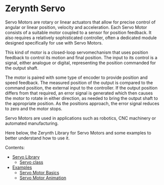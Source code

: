 <!-- _servo -->
# Zerynth Servo

Servo Motors are rotary or linear actuators that allow for precise control of angular or linear position, velocity and acceleration. Each Servo Motor consists of a suitable motor coupled to a sensor for position feedback. It also requires a relatively sophisticated controller, often a dedicated module designed specifically for use with Servo Motors.

This kind of motor is a closed-loop servomechanism that uses position feedback to control its motion and final position. The input to its control is a signal, either analogue or digital, representing the position commanded for the output shaft.

The motor is paired with some type of encoder to provide position and speed feedback. The measured position of the output is compared to the command position, the external input to the controller. If the output position differs from that required, an error signal is generated which then causes the motor to rotate in either direction, as needed to bring the output shaft to the appropriate position. As the positions approach, the error signal reduces to zero and the motor stops.

Servo Motors are used in applications such as robotics, CNC machinery or automated manufacturing.

Here below, the Zerynth Library for Servo Motors and some examples to better understand how to use it.

Contents:


* [Servo Library](/latest/reference/libs/zerynth/servo/docs/servo/)
    * [Servo class](/latest/reference/libs/zerynth/servo/docs/servo/#servo-class)
* [Examples](/latest/reference/libs/zerynth/servo/docs/examples/)
    * [Servo Motor Basics](/latest/reference/libs/zerynth/servo/docs/examples/#servo-basics)
    * [Servo Motor Animation](/latest/reference/libs/zerynth/servo/docs/examples/#servo-motor-animation)
